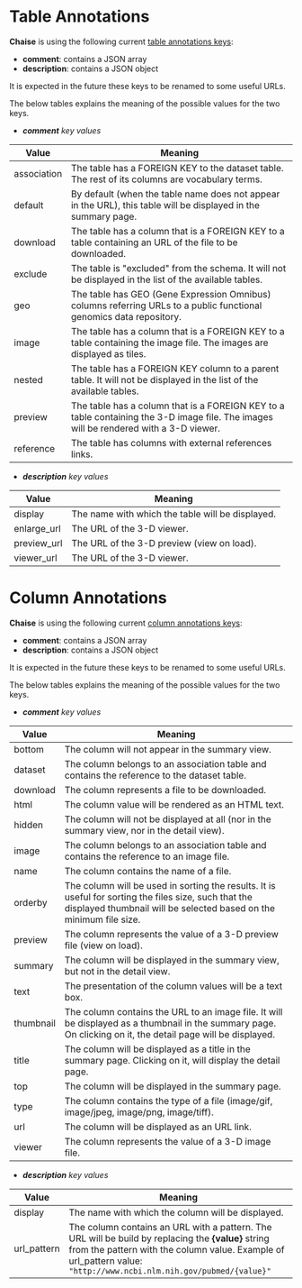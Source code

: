 # Table Annotations

**Chaise** is using the following current [table annotations keys](https://github.com/informatics-isi-edu/ermrest/blob/master/api-doc/model/naming.md#table-annotations):

 - **comment**: contains a JSON array
 - **description**: contains a JSON object

It is expected in the future these keys to be renamed to some useful URLs.

The below tables explains the meaning of the possible values for the two keys.

- **_comment_** _key_ _values_

| Value | Meaning |
|-------|---------|
| association | The table has a FOREIGN KEY to the dataset table. The rest of its columns are vocabulary terms. |
| default | By default (when the table name does not appear in the URL), this table will be displayed in the summary page. |
| download | The table has a column that is a FOREIGN KEY to a table containing an URL of the file to be downloaded. |
| exclude | The table is "excluded" from the schema. It will not be displayed in the list of the available tables. | 
| geo | The table has GEO (Gene Expression Omnibus) columns referring URLs to a public functional genomics data repository. |
| image | The table has a column that is a FOREIGN KEY to a table containing the image file. The images are displayed as tiles. |
| nested | The table has a FOREIGN KEY column to a parent table. It will not be displayed in the list of the available tables. | 
| preview | The table has a column that is a FOREIGN KEY to a table containing the 3-D image file. The images will be rendered with a 3-D viewer. |
| reference | The table has columns with external references links. | 

- **_description_** _key_ _values_

| Value | Meaning |
|-------|---------|
| display | The name with which the table will be displayed. | 
| enlarge_url | The URL of the 3-D viewer. | 
| preview_url | The URL of the 3-D preview (view on load). | 
| viewer_url | The URL of the 3-D viewer. | 

# Column Annotations

**Chaise** is using the following current [column annotations keys](https://github.com/informatics-isi-edu/ermrest/blob/master/api-doc/model/naming.md#column-annotations):

 - **comment**: contains a JSON array
 - **description**: contains a JSON object

It is expected in the future these keys to be renamed to some useful URLs.

The below tables explains the meaning of the possible values for the two keys.

- **_comment_** _key_ _values_

| Value | Meaning |
|-------|---------|
| bottom | The column will not appear in the summary view. | 
| dataset | The column belongs to an association table and contains the reference to the dataset table. | 
| download | The column represents a file to be downloaded. | 
| html | The column value will be rendered as an HTML text. | 
| hidden | The column will not be displayed at all (nor in the summary view, nor in the detail view). | 
| image | The column belongs to an association table and contains the reference to an image file. | 
| name | The column contains the name of a file. | 
| orderby | The column will be used in sorting the results. It is useful for sorting the files size, such that the displayed thumbnail will be selected based on the minimum file size. | 
| preview | The column represents the value of a 3-D preview file (view on load). | 
| summary | The column will be displayed in the summary view, but not in the detail view. | 
| text | The presentation of the column values will be a text box. | 
| thumbnail | The column contains the URL to an image file. It will be displayed as a thumbnail in the summary page. On clicking on it, the detail page will be displayed. | 
| title | The column will be displayed as a title in the summary page. Clicking on it, will display the detail page. | 
| top | The column will be displayed in the summary page. | 
| type | The column contains the type of a file (image/gif, image/jpeg, image/png, image/tiff). | 
| url | The column will be displayed as an URL link. | 
| viewer | The column represents the value of a 3-D image file. | 

- **_description_** _key_ _values_

| Value | Meaning |
|-------|---------|
| display | The name with which the column will be displayed. | 
| url_pattern | The column contains an URL with a pattern. The URL will be build by replacing the **{value}** string from the pattern with the column value. Example of url_pattern value: ```"http://www.ncbi.nlm.nih.gov/pubmed/{value}"``` | 
